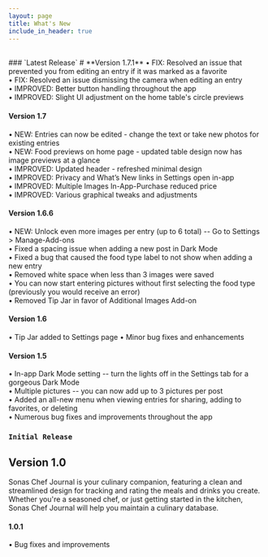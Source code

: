 ```yaml
---
layout: page
title: What's New
include_in_header: true
---
```

<br>
### `Latest Release`
# **Version 1.7.1**
• FIX: Resolved an issue that prevented you from editing an entry if it was marked as a favorite<br>
• FIX: Resolved an issue dismissing the camera when editing an entry<br>
• IMPROVED: Better button handling throughout the app<br>
• IMPROVED: Slight UI adjustment on the home table's circle previews<br>

#### **Version 1.7**
• NEW: Entries can now be edited - change the text or take new photos for existing entries<br>
• NEW: Food previews on home page - updated table design now has image previews at a glance<br>
• IMPROVED: Updated header - refreshed minimal design<br>
• IMPROVED: Privacy and What’s New links in Settings open in-app<br>
• IMPROVED: Multiple Images In-App-Purchase reduced price<br>
• IMPROVED: Various graphical tweaks and adjustments<br>

#### **Version 1.6.6**
• NEW: Unlock even more images per entry (up to 6 total) -- Go to Settings > Manage-Add-ons<br>
• Fixed a spacing issue when adding a new post in Dark Mode<br>
• Fixed a bug that caused the food type label to not show when adding a new entry<br>
• Removed white space when less than 3 images were saved<br>
• You can now start entering pictures without first selecting the food type (previously you would receive an error)<br>
• Removed Tip Jar in favor of Additional Images Add-on<br>

#### **Version 1.6**
• Tip Jar added to Settings page
• Minor bug fixes and enhancements

#### **Version 1.5**
• In-app Dark Mode setting -- turn the lights off in the Settings tab for a gorgeous Dark Mode<br>
• Multiple pictures -- you can now add up to 3 pictures per post<br>
• Added an all-new menu when viewing entries for sharing, adding to favorites, or deleting<br>
• Numerous bug fixes and improvements throughout the app<br>


### `Initial Release`
## **Version 1.0**
Sonas Chef Journal is your culinary companion, featuring a clean and streamlined design for tracking and rating the meals and drinks you create. Whether you're a seasoned chef, or just getting started in the kitchen, Sonas Chef Journal will help you maintain a culinary database.

#### 1.0.1
• Bug fixes and improvements
